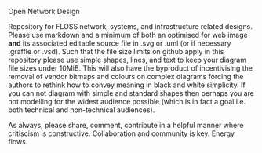 Open Network Design

Repository for FLOSS network, systems, and infrastructure related designs. Please use markdown and a minimum of both an optimised for web image **and** its associated editable source file in .svg or .uml (or if necessary .graffle or .vsd). Such that the file size limits on github apply in this repository please use simple shapes, lines, and text to keep your diagram file sizes under 10MiB. This will also have the byproduct of incentivising the removal of vendor bitmaps and colours on complex diagrams forcing the authors to rethink how to convey meaning in black and white simplicity. If you can not diagram with simple and standard shapes then perhaps you are not modelling for the widest audience possible (which is in fact a goal i.e. both technical and non-technical audiences).

As always, please share, comment, contribute in a helpful manner where critiscism is constructive. Collaboration and community is key. Energy flows.
